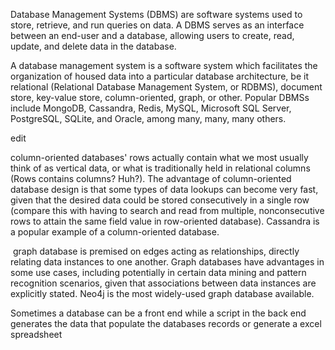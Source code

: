 Database Management Systems (DBMS) are software systems used to store, retrieve, and run queries on data. A DBMS serves as an interface between an end-user and a database, allowing users to create, read, update, and delete data in the database.  

A database management system is a software system which facilitates the organization of housed data into a particular database architecture, be it relational (Relational Database Management System, or RDBMS), document store, key-value store, column-oriented, graph, or other. Popular DBMSs include MongoDB, Cassandra, Redis, MySQL, Microsoft SQL Server,  PostgreSQL, SQLite, and Oracle, among many, many, many others.




edit 

column-oriented databases' rows actually contain what we most usually think of as vertical data, or what is traditionally held in relational columns (Rows contains columns? Huh?). The advantage of column-oriented database design is that some types of data lookups can become very fast, given that the desired data could be stored consecutively in a single row (compare this with having to search and read from multiple, nonconsecutive rows to attain the same field value in row-oriented database). Cassandra is a popular example of a column-oriented database. 

 graph database is premised on edges acting as relationships, directly relating data instances to one another. Graph databases have advantages in some use cases, including potentially in certain data mining and pattern recognition scenarios, given that associations between data instances are explicitly stated. Neo4j is the most widely-used graph database available.



Sometimes a database can be a front end while a script in the back end generates the data that populate the databases records or generate a excel spreadsheet




